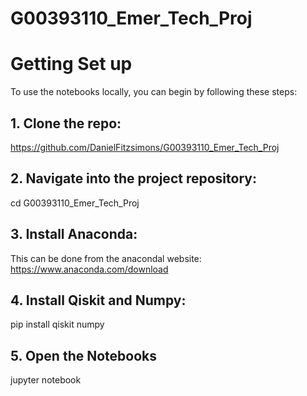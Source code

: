 # G00393110_Emer_Tech_Proj

# Getting Set up
To use the notebooks locally, you can begin by following these steps: 
## 1. Clone the repo:
https://github.com/DanielFitzsimons/G00393110_Emer_Tech_Proj

## 2. Navigate into the project repository:
cd G00393110_Emer_Tech_Proj

## 3. Install Anaconda: 
This can be done from the anacondal website: https://www.anaconda.com/download

## 4. Install Qiskit and Numpy: 
pip install qiskit numpy

## 5. Open the Notebooks
jupyter notebook
